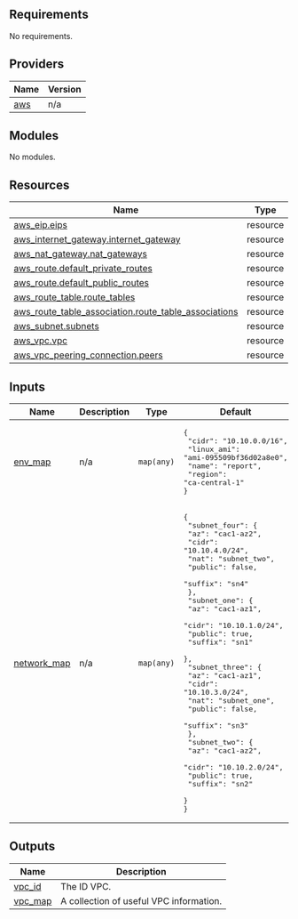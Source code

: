 ## Requirements

No requirements.

## Providers

| Name | Version |
|------|---------|
| <a name="provider_aws"></a> [aws](#provider\_aws) | n/a |

## Modules

No modules.

## Resources

| Name | Type |
|------|------|
| [aws_eip.eips](https://registry.terraform.io/providers/hashicorp/aws/latest/docs/resources/eip) | resource |
| [aws_internet_gateway.internet_gateway](https://registry.terraform.io/providers/hashicorp/aws/latest/docs/resources/internet_gateway) | resource |
| [aws_nat_gateway.nat_gateways](https://registry.terraform.io/providers/hashicorp/aws/latest/docs/resources/nat_gateway) | resource |
| [aws_route.default_private_routes](https://registry.terraform.io/providers/hashicorp/aws/latest/docs/resources/route) | resource |
| [aws_route.default_public_routes](https://registry.terraform.io/providers/hashicorp/aws/latest/docs/resources/route) | resource |
| [aws_route_table.route_tables](https://registry.terraform.io/providers/hashicorp/aws/latest/docs/resources/route_table) | resource |
| [aws_route_table_association.route_table_associations](https://registry.terraform.io/providers/hashicorp/aws/latest/docs/resources/route_table_association) | resource |
| [aws_subnet.subnets](https://registry.terraform.io/providers/hashicorp/aws/latest/docs/resources/subnet) | resource |
| [aws_vpc.vpc](https://registry.terraform.io/providers/hashicorp/aws/latest/docs/resources/vpc) | resource |
| [aws_vpc_peering_connection.peers](https://registry.terraform.io/providers/hashicorp/aws/latest/docs/resources/vpc_peering_connection) | resource |

## Inputs

| Name | Description | Type | Default | Required |
|------|-------------|------|---------|:--------:|
| <a name="input_env_map"></a> [env\_map](#input\_env\_map) | n/a | `map(any)` | <pre>{<br>  "cidr": "10.10.0.0/16",<br>  "linux_ami": "ami-095509bf36d02a8e0",<br>  "name": "report",<br>  "region": "ca-central-1"<br>}</pre> | no |
| <a name="input_network_map"></a> [network\_map](#input\_network\_map) | n/a | `map(any)` | <pre>{<br>  "subnet_four": {<br>    "az": "cac1-az2",<br>    "cidr": "10.10.4.0/24",<br>    "nat": "subnet_two",<br>    "public": false,<br>    "suffix": "sn4"<br>  },<br>  "subnet_one": {<br>    "az": "cac1-az1",<br>    "cidr": "10.10.1.0/24",<br>    "public": true,<br>    "suffix": "sn1"<br>  },<br>  "subnet_three": {<br>    "az": "cac1-az1",<br>    "cidr": "10.10.3.0/24",<br>    "nat": "subnet_one",<br>    "public": false,<br>    "suffix": "sn3"<br>  },<br>  "subnet_two": {<br>    "az": "cac1-az2",<br>    "cidr": "10.10.2.0/24",<br>    "public": true,<br>    "suffix": "sn2"<br>  }<br>}</pre> | no |

## Outputs

| Name | Description |
|------|-------------|
| <a name="output_vpc_id"></a> [vpc\_id](#output\_vpc\_id) | The ID VPC. |
| <a name="output_vpc_map"></a> [vpc\_map](#output\_vpc\_map) | A collection of useful VPC information. |

